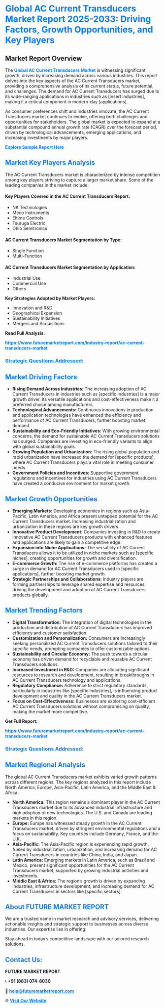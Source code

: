 <h1 style="color: #007BFF;">Global AC Current Transducers Market Report 2025-2033: Driving Factors, Growth Opportunities, and Key Players</h1>

<section id="overview">
<h2>Market Report Overview</h2>
<p>The <a href="https://www.futuremarketreport.com/industry-report/ac-current-transducers-market" style="color: #007BFF; text-decoration: none;"><strong>Global AC Current Transducers Market</strong></a> is witnessing significant growth, driven by increasing demand across various industries. This report delves into the key aspects of the AC Current Transducers market, providing a comprehensive analysis of its current status, future potential, and challenges. The demand for AC Current Transducers has surged due to its wide-ranging applications in industries such as [insert industries], making it a critical component in modern-day [applications].</p>
<p>As consumer preferences shift and industries innovate, the AC Current Transducers market continues to evolve, offering both challenges and opportunities for stakeholders. The global market is expected to expand at a substantial compound annual growth rate (CAGR) over the forecast period, driven by technological advancements, emerging applications, and increasing investments by major players.</p>
</section>

<section id="overview">
<p><a href="https://www.futuremarketreport.com/request-sample/reportId=29390" style="color: #007BFF; text-decoration: none;"><strong>Explore Sample Report Here</strong></a></p>
</section>

<section id="key-players">
<h2 style="color: #007BFF;">Market Key Players Analysis</h2>
<p>The AC Current Transducers market is characterized by intense competition among key players striving to capture a larger market share. Some of the leading companies in the market include:</p>
<h4>Key Players Covered in the AC Current Transducers Report:</h4>
<ul><li>NK Technologies</li><li>Meco Instruments</li><li>Eltime Controls</li><li>Tsuruga Electric</li><li>Ohio Semitronics</li></ul>
<h4>AC Current Transducers Market Segmentation by Type:</h4>
<ul><li>Single Function</li><li>Multi-Function</li></ul>

<h4>AC Current Transducers Market Segmentation by Application:</h4>
<ul><li>Industrial Use</li><li>Commercial Use</li><li>Others</li></ul>
<p><strong>Key Strategies Adopted by Market Players:</strong></p>
<ul>
<li>Innovation and R&D</li>
<li>Geographical Expansion</li>
<li>Sustainability Initiatives</li>
<li>Mergers and Acquisitions</li>
</ul>
</section>

<section>
<p><strong>Read Full Analysis: </strong></p><a href="https://www.futuremarketreport.com/industry-report/ac-current-transducers-market" style="color: #007BFF; text-decoration: none;"><strong>https://www.futuremarketreport.com/industry-report/ac-current-transducers-market</strong></a>
<h3 style="color: #007BFF;">Strategic Questions Addressed:</h3>
</section>

<section id="driving-factors">
<h2 style="color: #007BFF;">Market Driving Factors</h2>
<ul>
<li><strong>Rising Demand Across Industries:</strong> The increasing adoption of AC Current Transducers in industries such as [specific industries] is a major growth driver. Its versatile applications and cost-effectiveness make it a preferred choice among manufacturers.</li>
<li><strong>Technological Advancements:</strong> Continuous innovations in production and application technologies have enhanced the efficiency and performance of AC Current Transducers, further boosting market demand.</li>
<li><strong>Sustainability and Eco-Friendly Initiatives:</strong> With growing environmental concerns, the demand for sustainable AC Current Transducers solutions has surged. Companies are investing in eco-friendly variants to align with global sustainability goals.</li>
<li><strong>Growing Population and Urbanization:</strong> The rising global population and rapid urbanization have increased the demand for [specific products], where AC Current Transducers plays a vital role in meeting consumer needs.</li>
<li><strong>Government Policies and Incentives:</strong> Supportive government regulations and incentives for industries using AC Current Transducers have created a conducive environment for market growth.</li>
</ul>
</section>

<section id="growth-opportunities">
<h2 style="color: #007BFF;">Market Growth Opportunities</h2>
<ul>
<li><strong>Emerging Markets:</strong> Developing economies in regions such as Asia-Pacific, Latin America, and Africa present untapped potential for the AC Current Transducers market. Increasing industrialization and urbanization in these regions are key growth drivers.</li>
<li><strong>Innovative Product Development:</strong> Companies investing in R&D to create innovative AC Current Transducers products with enhanced features and applications are likely to gain a competitive edge.</li>
<li><strong>Expansion into Niche Applications:</strong> The versatility of AC Current Transducers allows it to be utilized in niche markets such as [specific niches], creating opportunities for growth and diversification.</li>
<li><strong>E-commerce Growth:</strong> The rise of e-commerce platforms has created a surge in demand for AC Current Transducers used in [specific applications], further boosting market growth.</li>
<li><strong>Strategic Partnerships and Collaborations:</strong> Industry players are forming partnerships to leverage shared expertise and resources, driving the development and adoption of AC Current Transducers products globally.</li>
</ul>
</section>

<section id="trending-factors">
<h2 style="color: #007BFF;">Market Trending Factors</h2>
<ul>
<li><strong>Digital Transformation:</strong> The integration of digital technologies in the production and distribution of AC Current Transducers has improved efficiency and customer satisfaction.</li>
<li><strong>Customization and Personalization:</strong> Consumers are increasingly seeking personalized AC Current Transducers solutions tailored to their specific needs, prompting companies to offer customizable options.</li>
<li><strong>Sustainability and Circular Economy:</strong> The push towards a circular economy has driven demand for recyclable and reusable AC Current Transducers solutions.</li>
<li><strong>Increased Investment in R&D:</strong> Companies are allocating significant resources to research and development, resulting in breakthroughs in AC Current Transducers technology and applications.</li>
<li><strong>Regulatory Compliance:</strong> Adherence to strict regulatory standards, particularly in industries like [specific industries], is influencing product development and quality in the AC Current Transducers market.</li>
<li><strong>Focus on Cost-Effectiveness:</strong> Businesses are exploring cost-efficient AC Current Transducers solutions without compromising on quality, making the market more competitive.</li>
</ul>
</section>

<section>
<p><strong>Get Full Report: </strong></p><a href="https://www.futuremarketreport.com/industry-report/ac-current-transducers-market" style="color: #007BFF; text-decoration: none;"><strong>https://www.futuremarketreport.com/industry-report/ac-current-transducers-market</strong></a>
<h3 style="color: #007BFF;">Strategic Questions Addressed:</h3>
</section>


<section id="regional-analysis">
<h2 style="color: #007BFF;">Market Regional Analysis</h2>
<p>The global AC Current Transducers market exhibits varied growth patterns across different regions. The key regions analyzed in this report include North America, Europe, Asia-Pacific, Latin America, and the Middle East & Africa:</p>
<ul>
<li><strong>North America:</strong> This region remains a dominant player in the AC Current Transducers market due to its advanced industrial infrastructure and high adoption of new technologies. The U.S. and Canada are leading markets in this region.</li>
<li><strong>Europe:</strong> Europe has witnessed steady growth in the AC Current Transducers market, driven by stringent environmental regulations and a focus on sustainability. Key countries include Germany, France, and the U.K.</li>
<li><strong>Asia-Pacific:</strong> The Asia-Pacific region is experiencing rapid growth, fueled by industrialization, urbanization, and increasing demand for AC Current Transducers in countries like China, India, and Japan.</li>
<li><strong>Latin America:</strong> Emerging markets in Latin America, such as Brazil and Mexico, present significant opportunities for the AC Current Transducers market, supported by growing industrial activities and investments.</li>
<li><strong>Middle East & Africa:</strong> The region’s growth is driven by expanding industries, infrastructure development, and increasing demand for AC Current Transducers in sectors like [specific sectors].</li>
</ul>
</section>

<footer>
<h2 style="color: #007BFF;">About FUTURE MARKET REPORT</h2>
<p>We are a trusted name in market research and advisory services, delivering actionable insights and strategic support to businesses across diverse industries. Our expertise lies in offering:</p>

<p>Stay ahead in today’s competitive landscape with our tailored research solutions.</p>

<h2 style="color: #007BFF;">Contact Us:</h2>
<p><strong>FUTURE MARKET REPORT</strong></p>
<p>📞 <strong>+91 (883) 074-8030</strong></p>
<p>📧 <strong><a href="mailto:help@futuremarketreport.com" style="color: #007BFF;">help@futuremarketreport.com</a></strong></p>
<p>🌐 <strong><a href="https://www.futuremarketreport.com/" style="color: #007BFF;">Visit Our Website</a></strong></p>
</footer>